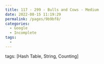 ```yaml
---
title: 117 - 299 - Bulls and Cows - Medium
date: 2022-08-15 11:19:29
permalink: /pages/9b9bf8/
categories:
  - Google
  - Incomplete
tags:
  - 
---
```

tags: [Hash Table, String, Counting]